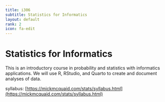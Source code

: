 ```yaml
---
title: i306
subtitle: Statistics for Informatics
layout: default
rank: 2
icon: fa-edit
---
```


# Statistics for Informatics

This is an introductory course in probability and statistics with informatics applications. We will use R, RStudio, and Quarto to create and document analyses of data.

syllabus: [https://mickmcquaid.com/stats/syllabus.html](https://mickmcquaid.com/stats/syllabus.html)

